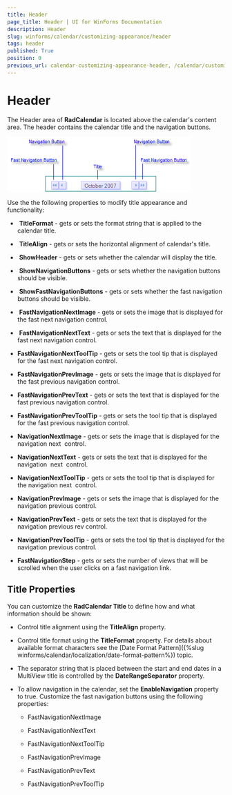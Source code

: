 ```yaml
---
title: Header
page_title: Header | UI for WinForms Documentation
description: Header
slug: winforms/calendar/customizing-appearance/header
tags: header
published: True
position: 0
previous_url: calendar-customizing-appearance-header, /calendar/customizing-appearance/header
---
```


# Header

The Header area of __RadCalendar__ is located above the calendar's content area. The header contains the calendar title and the navigation buttons.

![calendar-customizing-appearance-header 001](images/calendar-customizing-appearance-header001.png)

Use the the following properties to modify title appearance and functionality:

*  __TitleFormat__ - gets or sets the format string that is applied to the calendar title. 


*  __TitleAlign__ - gets or sets the horizontal alignment of calendar's title.


*  __ShowHeader__ - gets or sets whether the calendar will display the title. 


*  __ShowNavigationButtons__ - gets or sets whether the navigation buttons should be visible.


*  __ShowFastNavigationButtons__ - gets or sets whether the fast navigation buttons should be visible.


*  __FastNavigationNextImage__ - gets or sets the image that is displayed for the fast next navigation control.


*  __FastNavigationNextText__ - gets or sets the text that is displayed for the fast next navigation control. 


* __FastNavigationNextToolTip__ - gets or sets the tool tip that is displayed for the fast next navigation control. 


* __FastNavigationPrevImage__ - gets or sets the image that is displayed for the fast previous navigation control. 


* __FastNavigationPrevText__ - gets or sets the text that is displayed for the fast previous navigation control. 


* __FastNavigationPrevToolTip__ - gets or sets the tool tip that is displayed for the fast previous navigation control. 


* __NavigationNextImage__ - gets or sets the image that is displayed for the navigation next  control. 


* __NavigationNextText__ - gets or sets the text that is displayed for the navigation  next  control. 


* __NavigationNextToolTip__ - gets or sets the tool tip that is displayed for the navigation next  control. 


* __NavigationPrevImage__ - gets or sets the image that is displayed for the navigation previous control. 


* __NavigationPrevText__ - gets or sets the text that is displayed for the navigation previous rev control. 


* __NavigationPrevToolTip__ - gets or sets the tool tip that is displayed for the navigation previous control. 


* __FastNavigationStep__ - gets or sets the number of views that will be scrolled when the user clicks on a fast navigation link.

## Title Properties

You can customize the __RadCalendar Title__ to define how and what information should be shown: 

* Control title alignment using the __TitleAlign__ property. 


* Control title format using the __TitleFormat__ property. For details about available format characters see the [Date Format Pattern]({%slug winforms/calendar/localization/date-format-pattern%}) topic.


* The separator string that is placed between the start and end dates in a MultiView title is controlled by the __DateRangeSeparator__ property. 


* To allow navigation in the calendar, set the __EnableNavigation__ property to true. Customize the fast navigation buttons using the following properties:
     
    - FastNavigationNextImage

    - FastNavigationNextText

    - FastNavigationNextToolTip

    - FastNavigationPrevImage

    - FastNavigationPrevText

    - FastNavigationPrevToolTip
